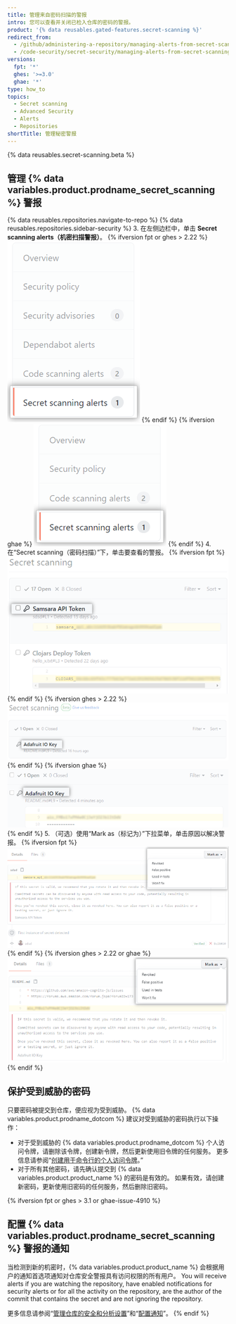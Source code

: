 ```yaml
---
title: 管理来自密码扫描的警报
intro: 您可以查看并关闭已检入仓库的密码的警报。
product: '{% data reusables.gated-features.secret-scanning %}'
redirect_from:
  - /github/administering-a-repository/managing-alerts-from-secret-scanning
  - /code-security/secret-security/managing-alerts-from-secret-scanning
versions:
  fpt: '*'
  ghes: '>=3.0'
  ghae: '*'
type: how_to
topics:
  - Secret scanning
  - Advanced Security
  - Alerts
  - Repositories
shortTitle: 管理秘密警报
---
```


{% data reusables.secret-scanning.beta %}

## 管理 {% data variables.product.prodname_secret_scanning %} 警报

{% data reusables.repositories.navigate-to-repo %}
{% data reusables.repositories.sidebar-security %}
3. 在左侧边栏中，单击 **Secret scanning alerts（机密扫描警报）**。
   {% ifversion fpt or ghes > 2.22 %}
   !["Secret scanning alerts（机密扫描警报）" 选项卡](/assets/images/help/repository/sidebar-secrets.png)
   {% endif %}
   {% ifversion ghae %}
   !["Secret scanning alerts（机密扫描警报）" 选项卡](/assets/images/enterprise/github-ae/repository/sidebar-secrets-ghae.png)
   {% endif %}
4. 在“Secret scanning（密码扫描）”下，单击要查看的警报。
   {% ifversion fpt %}
   ![来自密码扫描的警报](/assets/images/help/repository/secret-scanning-click-alert.png)
   {% endif %}
   {% ifversion ghes > 2.22 %}
   ![来自密码扫描的警报](/assets/images/help/repository/secret-scanning-click-alert-ghe.png)
   {% endif %}
   {% ifversion ghae %}
   ![来自密码扫描的警报](/assets/images/enterprise/github-ae/repository/secret-scanning-click-alert-ghae.png)
   {% endif %}
5. （可选）使用“Mark as（标记为）”下拉菜单，单击原因以解决警报。
   {% ifversion fpt %}
   ![用于解决来自密码扫描的警报的下拉菜单](/assets/images/help/repository/secret-scanning-resolve-alert.png)
   {% endif %}
   {% ifversion ghes > 2.22 or ghae %}
   ![用于解决来自密码扫描的警报的下拉菜单](/assets/images/help/repository/secret-scanning-resolve-alert-ghe.png)
   {% endif %}

## 保护受到威胁的密码

只要密码被提交到仓库，便应视为受到威胁。 {% data variables.product.prodname_dotcom %} 建议对受到威胁的密码执行以下操作：

- 对于受到威胁的 {% data variables.product.prodname_dotcom %} 个人访问令牌，请删除该令牌，创建新令牌，然后更新使用旧令牌的任何服务。 更多信息请参阅“[创建用于命令行的个人访问令牌](/github/authenticating-to-github/creating-a-personal-access-token-for-the-command-line)。”
- 对于所有其他密码，请先确认提交到 {% data variables.product.product_name %} 的密码是有效的。 如果有效，请创建新密码，更新使用旧密码的任何服务，然后删除旧密码。

{% ifversion fpt or ghes > 3.1 or ghae-issue-4910 %}
## 配置 {% data variables.product.prodname_secret_scanning %} 警报的通知

当检测到新的机密时，{% data variables.product.product_name %} 会根据用户的通知首选项通知对仓库安全警报具有访问权限的所有用户。 You will receive alerts if you are watching the repository, have enabled notifications for security alerts or for all the activity on the repository, are the author of the commit that contains the secret and are not ignoring the repository.

更多信息请参阅“[管理仓库的安全和分析设置](/github/administering-a-repository/managing-security-and-analysis-settings-for-your-repository#granting-access-to-security-alerts)”和“[配置通知](/github/managing-subscriptions-and-notifications-on-github/configuring-notifications#configuring-your-watch-settings-for-an-individual-repository)”。
{% endif %}
